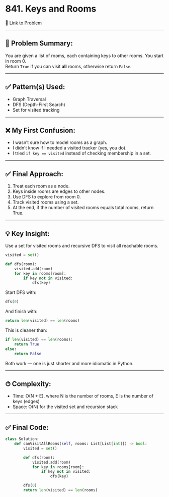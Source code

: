 # 841. Keys and Rooms

🔗 [Link to Problem](https://leetcode.com/problems/keys-and-rooms)

---

## 🧠 Problem Summary:
You are given a list of rooms, each containing keys to other rooms. You start in room 0.  
Return `True` if you can visit **all** rooms, otherwise return `False`.

---

## ✅ Pattern(s) Used:
- Graph Traversal
- DFS (Depth-First Search)
- Set for visited tracking

---

## ❌ My First Confusion:
- I wasn’t sure how to model rooms as a graph.
- I didn’t know if I needed a visited tracker (yes, you do).
- I tried `if key == visited` instead of checking membership in a set.

---

## ✅ Final Approach:
1. Treat each room as a node.
2. Keys inside rooms are edges to other nodes.
3. Use DFS to explore from room 0.
4. Track visited rooms using a set.
5. At the end, if the number of visited rooms equals total rooms, return True.

---

## 💡 Key Insight:
Use a set for visited rooms and recursive DFS to visit all reachable rooms.

```python
visited = set()

def dfs(room):
    visited.add(room)
    for key in rooms[room]:
        if key not in visited:
            dfs(key)
```

Start DFS with:
```python
dfs(0)
```

And finish with:
```python
return len(visited) == len(rooms)
```

This is cleaner than:
```python
if len(visited) == len(rooms):
    return True
else:
    return False
```

Both work — one is just shorter and more idiomatic in Python.

---

## ⏱ Complexity:
- Time: O(N + E), where N is the number of rooms, E is the number of keys (edges)
- Space: O(N) for the visited set and recursion stack

---

## ✅ Final Code:
```python
class Solution:
    def canVisitAllRooms(self, rooms: List[List[int]]) -> bool:
        visited = set()

        def dfs(room):
            visited.add(room)
            for key in rooms[room]:
                if key not in visited:
                    dfs(key)

        dfs(0)
        return len(visited) == len(rooms)
```
